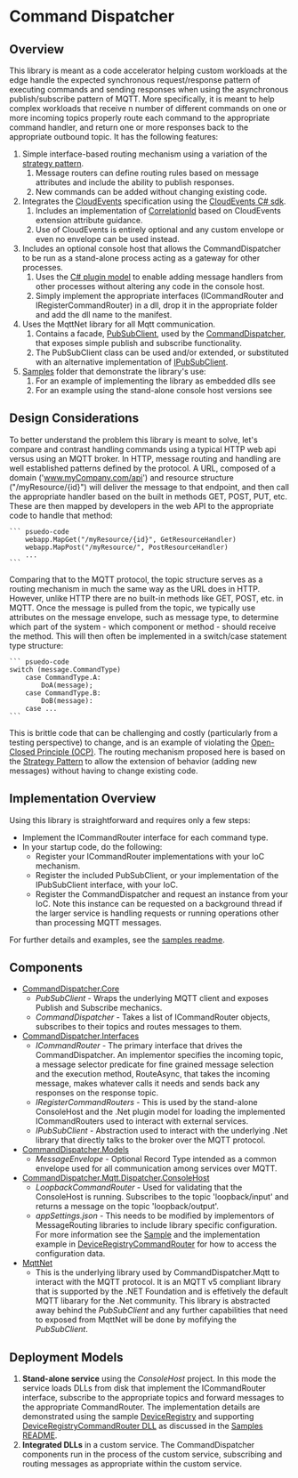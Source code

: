 # Command Dispatcher

## Overview

This library is meant as a code accelerator helping custom workloads at the edge handle the expected synchronous request/response pattern of executing commands and sending responses when using the asynchronous publish/subscribe pattern of MQTT. More specifically, it is meant to help complex workloads that receive n number of different commands on one or more incoming topics properly route each command to the appropriate command handler, and return one or more responses back to the appropriate outbound topic. It has the following features:

1. Simple interface-based routing mechanism using a variation of the [strategy pattern](https://en.wikipedia.org/wiki/Strategy_pattern#:~:text=In%20computer%20programming%2C%20the%20strategy,family%20of%20algorithms%20to%20use).
   1. Message routers can define routing rules based on message attributes and include the ability to publish responses.
   2. New commands can be added without changing existing code.
2. Integrates the [CloudEvents](https://cloudevents.io/) specification using the [CloudEvents C# sdk](https://github.com/cloudevents/sdk-csharp?tab=readme-ov-file).
   1. Includes an implementation of [CorrelationId](./src/CommandDispatcher.Mqtt.CloudEvents/CorrelationId.cs) based on CloudEvents extension attribute guidance.
   2. Use of CloudEvents is entirely optional and any custom envelope or even no envelope can be used instead.
3. Includes an optional console host that allows the CommandDispatcher to be run as a stand-alone process acting as a gateway for other processes.
   1. Uses the [C# plugin model](https://learn.microsoft.com/en-us/dotnet/core/tutorials/creating-app-with-plugin-support) to enable adding message handlers from other processes without altering any code in the console host.
   2. Simply implement the appropriate interfaces (ICommandRouter and IRegisterCommandRouter) in a dll, drop it in the appropriate folder and add the dll name to the manifest.
4. Uses the MqttNet library for all Mqtt communication.
   1. Contains a facade, [PubSubClient](./src/CommandDispatcher.Mqtt.Core/PubSubClient.cs), used by the [CommandDispatcher](./src/CommandDispatcher.Mqtt.Core/CommandDispatcher.cs), that exposes simple publish and subscribe functionality.
   2. The PubSubClient class can be used and/or extended, or substituted with an alternative implementation of [IPubSubClient](./src/CommandDispatcher.Mqtt.Interfaces/IPubSubClient.cs). 
5. [Samples](./samples/README.md) folder that demonstrate the library's use:
   1. For an example of implementing the library as embedded dlls see
   2. For an example using the stand-alone console host versions see

## Design Considerations

To better understand the problem this library is meant to solve, let's compare and contrast handling commands using a typical HTTP web api versus using an MQTT broker. In HTTP, message routing and handling are well established patterns defined by the protocol. A URL, composed of a domain ('www.myCompany.com/api') and resource structure ("/myResource/{id}") will deliver the message to that endpoint, and then call the appropriate handler based on the built in methods GET, POST, PUT, etc. These are then mapped by developers in the web API to the appropriate code to handle that method:

    ``` psuedo-code
        webapp.MapGet("/myResource/{id}", GetResourceHandler)
        webapp.MapPost("/myResource/", PostResourceHandler)
        ...
    ```

Comparing that to the MQTT protocol, the topic structure serves as a routing mechanism in much the same way as the URL does in HTTP. However, unlike HTTP there are no built-in methods like GET, POST, etc. in MQTT. Once the message is pulled from the topic, we typically use attributes on the message envelope, such as message type, to determine which part of the system - which component or method - should receive the method. This will then often be implemented in a switch/case statement type structure:

    ``` psuedo-code
    switch (message.CommandType)
        case CommandType.A:
            DoA(message);
        case CommandType.B:
            DoB(message):
        case ...
    ```

This is brittle code that can be challenging and costly (particularly from a testing perspective) to change, and is an example of violating the [Open-Closed Principle (OCP)](https://en.wikipedia.org/wiki/Open%E2%80%93closed_principle). The routing mechanism proposed here is based on the [Strategy Pattern](https://en.wikipedia.org/wiki/Strategy_pattern#:~:text=In%20computer%20programming%2C%20the%20strategy,family%20of%20algorithms%20to%20use) to allow the extension of behavior (adding new messages) without having to change existing code.

## Implementation Overview

Using this library is straightforward and requires only a few steps:

- Implement the ICommandRouter interface for each command type.
- In your startup code, do the following:
  - Register your ICommandRouter implementations with your IoC mechanism.
  - Register the included PubSubClient, or your implementation of the IPubSubClient interface, with your IoC.
  - Register the CommandDispatcher and request an instance from your IoC. Note this instance can be requested on a background thread if the larger service is handling requests or running operations other than processing MQTT messages.

For further details and examples, see the [samples readme](./samples/README.md).

## Components

- [CommandDispatcher.Core](./CommandDispatcher.Mqtt.Core/)
  - *PubSubClient* - Wraps the underlying MQTT client and exposes Publish and Subscribe mechanics.
  - *CommandDispatcher* - Takes a list of ICommandRouter objects, subscribes to their topics and routes messages to them.
- [CommandDispatcher.Interfaces](./CommandDispatcher.Mqtt.Interfaces/)
  - *ICommandRouter* - The primary interface that drives the CommandDispatcher. An implementor specifies the incoming topic, a message selector predicate for fine grained message selection and the execution method, RouteAsync, that takes the incoming message, makes whatever calls it needs and sends back any responses on the response topic.
  - *IRegisterCommandRouters* - This is used by the stand-alone ConsoleHost and the .Net plugin model for loading the implemented ICommandRouters used to interact with external services.
  - *IPubSubClient* - Abstraction used to interact with the underlying .Net library that directly talks to the broker over the MQTT protocol.
- [CommandDispatcher.Models](./CommandDispatcher.Mqtt.Models/)
  - *MessageEnvelope* - Optional Record Type intended as a common envelope used for all communication among services over MQTT.
- [CommandDispatcher.Mqtt.Dispatcher.ConsoleHost](./CommandDispatcher.Mqtt.Dispatcher.ConsoleHost/)
  - *LoopbackCommandRouter* - Used for validating that the ConsoleHost is running. Subscribes to the topic 'loopback/input' and returns a message on the topic 'loopback/output'.
  - *appSettings.json* - This needs to be modified by implementors of MessageRouting libraries to include library specific configuration. For more information see the [Sample](./Samples/README.md) and the implementation example in [DeviceRegistryCommandRouter](./Samples/DeviceRegistryCommandRouters/DeviceRegistryCommandRouter.cs) for how to access the configuration data.
- [MqttNet](https://github.com/dotnet/MQTTnet)
  - This is the underlying library used by CommandDispatcher.Mqtt to interact with the MQTT protocol. It is an MQTT v5 compliant library that is supported by the .NET Foundation and is effetively the default MQTT libarary for the .Net community. This library is abstracted away behind the *PubSubClient* and any further capabilities that need to exposed from MqttNet will be done by mofifying the *PubSubClient*.

## Deployment Models

1. **Stand-alone service** using the *ConsoleHost* project. In this mode the service loads DLLs from disk that implement the ICommandRouter interface, subscribe to the appropriate topics and forward messages to the appropriate CommandRouter. The implementation details are demonstrated using the sample [DeviceRegistry](./Samples/DeviceRegistry/) and supporting [DeviceRegistryCommandRouter DLL](./Samples/DeviceRegistryCommandRouters/) as discussed in the [Samples README](./Samples/README.md).
2. **Integrated DLLs** in a custom service. The CommandDispatcher components run in the process of the custom service, subscribing and routing messages as appropriate within the custom service.
